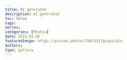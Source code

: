 ```yaml
---
title: AI generated
description: AI generated
toc: false
tags:
series:
categories: [Photos]
date: 2023-03-20
featuredImage: https://picsum.photos/700/231?grayscale
authors:
type: gallery
---
```

